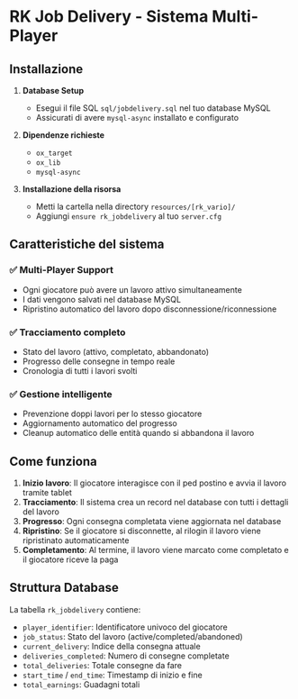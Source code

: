 # RK Job Delivery - Sistema Multi-Player

## Installazione

1. **Database Setup**
   - Esegui il file SQL `sql/jobdelivery.sql` nel tuo database MySQL
   - Assicurati di avere `mysql-async` installato e configurato

2. **Dipendenze richieste**
   - `ox_target`
   - `ox_lib`
   - `mysql-async`

3. **Installazione della risorsa**
   - Metti la cartella nella directory `resources/[rk_vario]/`
   - Aggiungi `ensure rk_jobdelivery` al tuo `server.cfg`

## Caratteristiche del sistema

### ✅ Multi-Player Support
- Ogni giocatore può avere un lavoro attivo simultaneamente
- I dati vengono salvati nel database MySQL
- Ripristino automatico del lavoro dopo disconnessione/riconnessione

### ✅ Tracciamento completo
- Stato del lavoro (attivo, completato, abbandonato)
- Progresso delle consegne in tempo reale
- Cronologia di tutti i lavori svolti

### ✅ Gestione intelligente
- Prevenzione doppi lavori per lo stesso giocatore
- Aggiornamento automatico del progresso
- Cleanup automatico delle entità quando si abbandona il lavoro

## Come funziona

1. **Inizio lavoro**: Il giocatore interagisce con il ped postino e avvia il lavoro tramite tablet
2. **Tracciamento**: Il sistema crea un record nel database con tutti i dettagli del lavoro
3. **Progresso**: Ogni consegna completata viene aggiornata nel database
4. **Ripristino**: Se il giocatore si disconnette, al rilogin il lavoro viene ripristinato automaticamente
5. **Completamento**: Al termine, il lavoro viene marcato come completato e il giocatore riceve la paga

## Struttura Database

La tabella `rk_jobdelivery` contiene:
- `player_identifier`: Identificatore univoco del giocatore
- `job_status`: Stato del lavoro (active/completed/abandoned)
- `current_delivery`: Indice della consegna attuale
- `deliveries_completed`: Numero di consegne completate
- `total_deliveries`: Totale consegne da fare
- `start_time` / `end_time`: Timestamp di inizio e fine
- `total_earnings`: Guadagni totali

